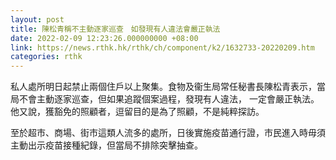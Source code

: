 ```yaml
---
layout: post
title: 陳松青稱不主動逐家巡查　如發現有人違法會嚴正執法
date: 2022-02-09 12:23:26.000000000 +08:00
link: https://news.rthk.hk/rthk/ch/component/k2/1632733-20220209.htm
categories: rthk
---
```


私人處所明日起禁止兩個住戶以上聚集。食物及衞生局常任秘書長陳松青表示，當局不會主動逐家巡查，但如果追蹤個案過程，發現有人違法， 一定會嚴正執法。他又說，獲豁免的照顧者，逗留目的是為了照顧，不是純粹探訪。

至於超市、商場、街市這類人流多的處所，日後實施疫苗通行證，市民進入時毋須主動出示疫苗接種紀錄，但當局不排除突擊抽查。
